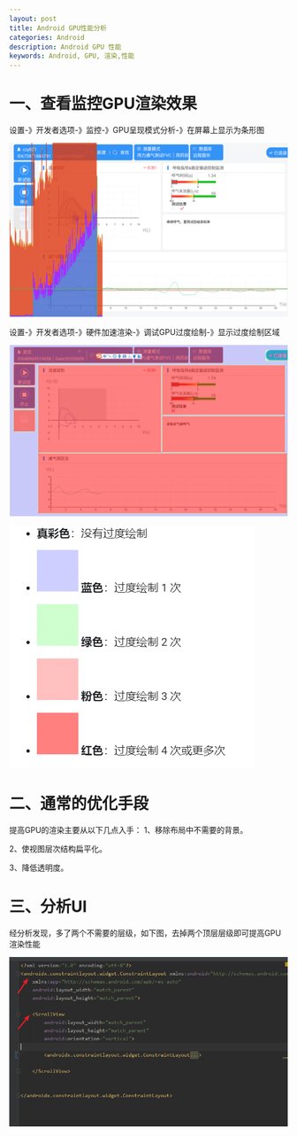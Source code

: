 ```yaml
---
layout: post
title: Android GPU性能分析
categories: Android
description: Android GPU 性能
keywords: Android, GPU, 渲染,性能
---
```

# 一、查看监控GPU渲染效果

设置-》开发者选项-》监控-》GPU呈现模式分析-》在屏幕上显示为条形图

![image-20200609150532956](https://raw.githubusercontent.com/BrianCZY/BrianCZY.github.io/master/images/blog/gpu/image-20200609150532956.png)





设置-》开发者选项-》硬件加速渲染-》调试GPU过度绘制-》显示过度绘制区域



![image-20200609160350122](https://raw.githubusercontent.com/BrianCZY/BrianCZY.github.io/master/images/blog/gpu/image-20200609160350122.png)



![image-20200609192103834](https://raw.githubusercontent.com/BrianCZY/BrianCZY.github.io/master/images/blog/gpu/image-20200609192103834.png)



# 二、通常的优化手段

提高GPU的渲染主要从以下几点入手：
1、移除布局中不需要的背景。

2、使视图层次结构扁平化。

3、降低透明度。



# 三、分析UI

经分析发现，多了两个不需要的层级，如下图，去掉两个顶层层级即可提高GPU渲染性能

![image-20200609160208003](https://raw.githubusercontent.com/BrianCZY/BrianCZY.github.io/master/images/blog/gpu/image-20200609160208003.png)



